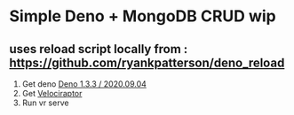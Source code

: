 # Simple Deno + MongoDB CRUD wip

## uses reload script locally from : https://github.com/ryankpatterson/deno_reload

1. Get deno [Deno 1.3.3 / 2020.09.04](https://github.com/denoland/deno/releases/tag/v1.3.3]Deno)
2. Get [Velociraptor](https://github.com/umbopepato/velociraptor)
3. Run vr serve
